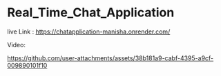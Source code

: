 # Real_Time_Chat_Application
live Link :  https://chatapplication-manisha.onrender.com/

Video: 

 

https://github.com/user-attachments/assets/38b181a9-cabf-4395-a9cf-009890101f10

